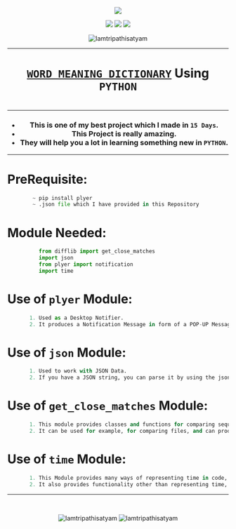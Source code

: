 <p align="center">
<img src="https://icons.iconarchive.com/icons/wwalczyszyn/android-style-honeycomb/128/Books-icon.png" />
</p>

<p align="center">
<img src="https://forthebadge.com/images/badges/for-you.svg" />
<img src="http://ForTheBadge.com/images/badges/made-with-python.svg" />
<img src="https://forthebadge.com/images/badges/built-by-developers.svg" />
</p>


<p align="center">
  <img src="https://profile-counter.glitch.me/{Words_Dictionary}/count.svg" alt=Iamtripathisatyam />
</p>

_______________________________
### <h1 align="center"><a href="https://github.com/Iamtripathisatyam/Words_Dictionary/blob/main/Word_Meaning_Dictionary">**`WORD MEANING DICTIONARY`**</a> Using `PYTHON`<h1/>
_______________________________

<h3 align="center">
  
- This is one of my best project which I made in `15 Days`.
- This Project is really amazing.
- They will help you a lot in learning something new in `PYTHON`.

</h3>

_______________________________

# PreRequisite:
```python
        ~ pip install plyer
        ~ .json file which I have provided in this Repository
```             

# Module Needed:
```python 
          from difflib import get_close_matches
          import json
          from plyer import notification
          import time
```

# Use of **`plyer`** Module:
```python
       1. Used as a Desktop Notifier. 
       2. It produces a Notification Message in form of a POP-UP Message on Desktop.
```
# Use of **`json`** Module:
```python
       1. Used to work with JSON Data. 
       2. If you have a JSON string, you can parse it by using the json.loads() method.
```
# Use of **`get_close_matches`** Module:
```python
       1. This module provides classes and functions for comparing sequences. 
       2. It can be used for example, for comparing files, and can produce information about file differences in various formats.
```
# Use of **`time`** Module:
```python
       1. This Module provides many ways of representing time in code, such as objects, numbers, and strings. 
       2. It also provides functionality other than representing time, like waiting during code execution and measuring the efficiency of your code.
```
_________________________________

<br/>
<p align="center">
<img src="https://badges.pufler.dev/updated/Iamtripathisatyam/Words_Dictionary?style=for-the-badge&logo=github&logoColor=yellow" alt=Iamtripathisatyam />
<img src="https://badges.pufler.dev/created/Iamtripathisatyam/Words_Dictionary?style=for-the-badge&logo=github&logoColor=yellow" alt=Iamtripathisatyam />
</p>
